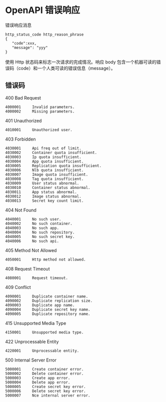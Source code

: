 # OpenAPI 错误响应

错误响应消息

    http_status_code http_reason_phrase
    {
       "code":xxx,
       "message": "yyy"
    }

使用 Http 状态码来标志一次请求的完成情况。响应 body 包含一个机器可读的错误码（code）和一个人类可读的错误信息（message）。

## 错误码

400 Bad Request 

    4000001     Invalid parameters.
    4000002     Missing parameters.

401 Unauthorized 

    4010001     Unauthorized user.

403 Forbidden 

    4030001     Api freq out of limit.
    4030002     Container quota insufficient.
    4030003     Ip quota insufficient.
    4030004     App quota insufficient.
    4030005     Replication quota insufficient.
    4030006     Nlb quota insufficient.
    4030007     Image quota insufficient.
    4030008     Tag quota insufficient.
    4030009     User status abnormal.
    4030010     Container status abnormal.
    4030011     App status abnormal.
    4030012     Image status abnormal.
    4030013     Secret key count limit.

404 Not Found

    4040001     No such user.
    4040002     No such container.
    4040003     No such app.
    4040004     No such repository.
    4040005     No such secret key.
    4040006     No such api.

405 Method Not Allowed

 

    4050001     Http method not allowed.

408 Request Timeout

    4080001     Request timeout.

409 Conflict

    4090001     Duplicate container name.
    4090002     Duplicate replication size.
    4090003     Duplicate app name.
    4090004     Duplicate secret key name.
    4090005     Duplicate repository name.

415 Unsupported Media Type 

    4150001     Unsupported media type.

422 Unprocessable Entity 

    4220001     Unprocessable entity.

500 Internal Server Error 

    5000001     Create container error.
    5000002     Delete container error.
    5000003     Create app error.
    5000004     Delete app error.
    5000005     Create secret key error.
    5000006     Delete secret key error.
    5000007     Nce internal server error.